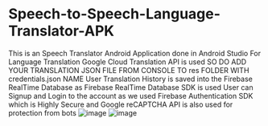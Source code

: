 # Speech-to-Speech-Language-Translator-APK
This is an Speech Translator Android Application done in Android Studio
For Language Translation Google Cloud Translation API is used SO DO ADD YOUR TRANSLATION JSON FILE FROM CONSOLE TO res FOLDER WITH credentials.json NAME 
User Translation History is saved into the Firebase RealTime Database as Firebase RealTime Database SDK is used
User can Signup and Login to the account as we used Firebase Authentication SDK which is Highly Secure and Google reCAPTCHA API is also used for protection from bots
![image](https://github.com/user-attachments/assets/2194bdd6-3510-4d84-8d8a-1007c5b27727)
![image](https://github.com/user-attachments/assets/17762cba-1e56-4950-9eea-53e326a8f8b8)

